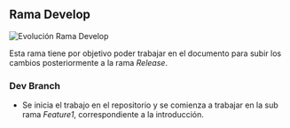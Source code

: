 ## Rama Develop 

![Evolución Rama Develop]()


Esta rama tiene por objetivo poder trabajar en el documento para subir los cambios posteriormente a la rama *Release*.

### Dev Branch
- Se inicia el trabajo en el repositorio y se comienza a trabajar en la sub rama *Feature1*, correspondiente a la introducción.
